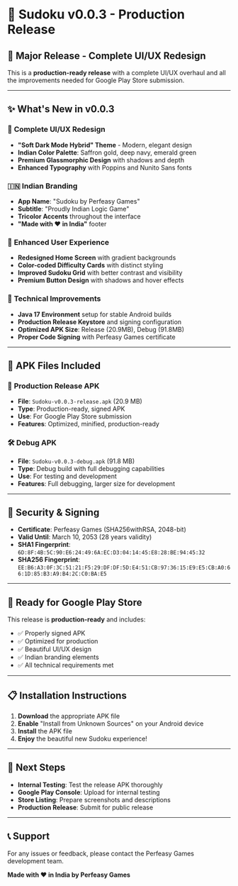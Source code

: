 # 🎉 Sudoku v0.0.3 - Production Release

## 🚀 **Major Release - Complete UI/UX Redesign**

This is a **production-ready release** with a complete UI/UX overhaul and all the improvements needed for Google Play Store submission.

---

## ✨ **What's New in v0.0.3**

### 🎨 **Complete UI/UX Redesign**
- **"Soft Dark Mode Hybrid" Theme** - Modern, elegant design
- **Indian Color Palette**: Saffron gold, deep navy, emerald green
- **Premium Glassmorphic Design** with shadows and depth
- **Enhanced Typography** with Poppins and Nunito Sans fonts

### 🇮🇳 **Indian Branding**
- **App Name**: "Sudoku by Perfeasy Games"
- **Subtitle**: "Proudly Indian Logic Game"
- **Tricolor Accents** throughout the interface
- **"Made with ❤️ in India"** footer

### 🎯 **Enhanced User Experience**
- **Redesigned Home Screen** with gradient backgrounds
- **Color-coded Difficulty Cards** with distinct styling
- **Improved Sudoku Grid** with better contrast and visibility
- **Premium Button Design** with shadows and hover effects

### 🔧 **Technical Improvements**
- **Java 17 Environment** setup for stable Android builds
- **Production Release Keystore** and signing configuration
- **Optimized APK Size**: Release (20.9MB), Debug (91.8MB)
- **Proper Code Signing** with Perfeasy Games certificate

---

## 📱 **APK Files Included**

### 🎯 **Production Release APK**
- **File**: `Sudoku-v0.0.3-release.apk` (20.9 MB)
- **Type**: Production-ready, signed APK
- **Use**: For Google Play Store submission
- **Features**: Optimized, minified, production-ready

### 🛠️ **Debug APK**
- **File**: `Sudoku-v0.0.3-debug.apk` (91.8 MB)
- **Type**: Debug build with full debugging capabilities
- **Use**: For testing and development
- **Features**: Full debugging, larger size for development

---

## 🔐 **Security & Signing**

- **Certificate**: Perfeasy Games (SHA256withRSA, 2048-bit)
- **Valid Until**: March 10, 2053 (28 years validity)
- **SHA1 Fingerprint**: `6D:8F:4B:5C:90:E6:24:49:6A:EC:D3:04:14:45:E8:28:BE:94:45:32`
- **SHA256 Fingerprint**: `EE:B6:A3:0F:3C:51:21:F5:29:DF:DF:5D:E4:51:CB:97:36:15:E9:E5:CB:A0:66:1D:85:B3:A9:B4:2C:C0:BA:E5`

---

## 🚀 **Ready for Google Play Store**

This release is **production-ready** and includes:
- ✅ Properly signed APK
- ✅ Optimized for production
- ✅ Beautiful UI/UX design
- ✅ Indian branding elements
- ✅ All technical requirements met

---

## 📋 **Installation Instructions**

1. **Download** the appropriate APK file
2. **Enable** "Install from Unknown Sources" on your Android device
3. **Install** the APK file
4. **Enjoy** the beautiful new Sudoku experience!

---

## 🎯 **Next Steps**

- **Internal Testing**: Test the release APK thoroughly
- **Google Play Console**: Upload for internal testing
- **Store Listing**: Prepare screenshots and descriptions
- **Production Release**: Submit for public release

---

## 📞 **Support**

For any issues or feedback, please contact the Perfeasy Games development team.

**Made with ❤️ in India by Perfeasy Games**
